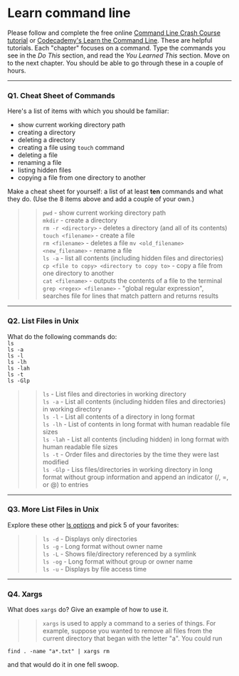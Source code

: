 # Learn command line

Please follow and complete the free online [Command Line Crash Course
tutorial](https://web.archive.org/web/20160708171659/http://cli.learncodethehardway.org/book/) or [Codecademy's Learn the Command Line](https://www.codecademy.com/learn/learn-the-command-line). These are helpful tutorials. Each "chapter" focuses on a command. Type the commands you see in the _Do This_ section, and read the _You Learned This_ section. Move on to the next chapter. You should be able to go through these in a couple of hours.

---

### Q1.  Cheat Sheet of Commands  

Here's a list of items with which you should be familiar:  
* show current working directory path
* creating a directory
* deleting a directory
* creating a file using `touch` command
* deleting a file
* renaming a file
* listing hidden files
* copying a file from one directory to another

Make a cheat sheet for yourself: a list of at least **ten** commands and what they do.  (Use the 8 items above and add a couple of your own.)  

> > `pwd` - show current working directory path  
> `mkdir` - create a directory  
> `rm -r <directory>` - deletes a directory (and all of its contents)  
> `touch <filename>` - create a file  
> `rm <filename>` - deletes a file
> `mv <old_filename> <new_filename>` - rename a file  
> `ls -a` - list all contents (including hidden files and directories)
> `cp <file to copy> <directory to copy to>` - copy a file from one directory to another  
> `cat <filename>` - outputs the contents of a file to the terminal  
> `grep <regex> <filename>` - "global regular expression", searches file for lines that match pattern and returns results


---

### Q2.  List Files in Unix   

What do the following commands do:  
`ls`  
`ls -a`  
`ls -l`  
`ls -lh`  
`ls -lah`  
`ls -t`  
`ls -Glp`  

> > `ls` - List files and directories in working directory  
> `ls -a` - List all contents (including hidden files and directories) in working directory   
> `ls -l` - List all contents of a directory in long format  
> `ls -lh` - List of contents in long format with human readable file sizes  
> `ls -lah` - List all contents (including hidden) in long format with human readable file sizes  
> `ls -t` - Order files and directories by the time they were last modified  
> `ls -Glp` - Liss files/directories in working directory in long format without group information and append an indicator (/, =, or @) to entries

---

### Q3.  More List Files in Unix  

Explore these other [ls options](http://www.techonthenet.com/unix/basic/ls.php) and pick 5 of your favorites:

> > `ls -d` - Displays only directories  
> `ls -g` - Long format without owner name  
> `ls -L` - Shows file/directory referenced by a symlink  
> `ls -og` - Long format without group or owner name  
> `ls -u` - Displays by file access time
---

### Q4.  Xargs   

What does `xargs` do? Give an example of how to use it.

> > `xargs` is used to apply a command to a series of things. For example, suppose you wanted to remove all files from the current directory that began with the letter "a".  You could run  

`find . -name "a*.txt" | xargs rm`

and that would do it in one fell swoop.

 

